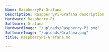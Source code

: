 ```yaml
---
Name: RaspberryPi-Grafana
Description: RaspberryPi-Grafana description
Hardware: Raspberry-Pi
Software: Grafana
HardwardImage: "/uploads/Raspberry-Pi.png"
SoftwareImage: "/uploads/Grafana.png"
title: RaspberryPi-Grafana.md

---
```


